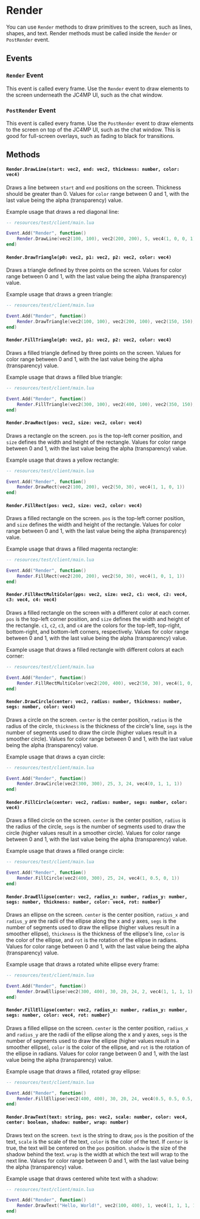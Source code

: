 # Render

You can use `Render` methods to draw primitives to the screen, such as lines, shapes, and text. Render methods must be called inside the `Render` or `PostRender` event.

## Events

### `Render` Event

This event is called every frame. Use the `Render` event to draw elements to the screen underneath the JC4MP UI, such as the chat window.

### `PostRender` Event

This event is called every frame. Use the `PostRender` event to draw elements to the screen on top of the JC4MP UI, such as the chat window. This is good for full-screen overlays, such as fading to black for transitions.

## Methods

#### `Render.DrawLine(start: vec2, end: vec2, thickness: number, color: vec4)`

Draws a line between `start` and `end` positions on the screen. Thickness should be greater than 0. Values for `color` range between 0 and 1, with the last value being the alpha (transparency) value.

Example usage that draws a red diagonal line:

```lua
-- resources/test/client/main.lua

Event.Add("Render", function()
    Render.DrawLine(vec2(100, 100), vec2(200, 200), 5, vec4(1, 0, 0, 1))
end)
```

#### `Render.DrawTriangle(p0: vec2, p1: vec2, p2: vec2, color: vec4)`

Draws a triangle defined by three points on the screen. Values for color range between 0 and 1, with the last value being the alpha (transparency) value.

Example usage that draws a green triangle:

```lua
-- resources/test/client/main.lua

Event.Add("Render", function()
    Render.DrawTriangle(vec2(100, 100), vec2(200, 100), vec2(150, 150), vec4(0, 1, 0, 1))
end)
```

#### `Render.FillTriangle(p0: vec2, p1: vec2, p2: vec2, color: vec4)`

Draws a filled triangle defined by three points on the screen. Values for color range between 0 and 1, with the last value being the alpha (transparency) value.

Example usage that draws a filled blue triangle:

```lua
-- resources/test/client/main.lua

Event.Add("Render", function()
    Render.FillTriangle(vec2(300, 100), vec2(400, 100), vec2(350, 150), vec4(0, 0, 1, 1))
end)
```

#### `Render.DrawRect(pos: vec2, size: vec2, color: vec4)`

Draws a rectangle on the screen. `pos` is the top-left corner position, and `size` defines the width and height of the rectangle. Values for color range between 0 and 1, with the last value being the alpha (transparency) value.

Example usage that draws a yellow rectangle:

```lua
-- resources/test/client/main.lua

Event.Add("Render", function()
    Render.DrawRect(vec2(100, 200), vec2(50, 30), vec4(1, 1, 0, 1))
end)
```

#### `Render.FillRect(pos: vec2, size: vec2, color: vec4)`

Draws a filled rectangle on the screen. `pos` is the top-left corner position, and `size` defines the width and height of the rectangle. Values for color range between 0 and 1, with the last value being the alpha (transparency) value.

Example usage that draws a filled magenta rectangle:

```lua
-- resources/test/client/main.lua

Event.Add("Render", function()
    Render.FillRect(vec2(200, 200), vec2(50, 30), vec4(1, 0, 1, 1))
end)
```


#### `Render.FillRectMultiColor(pps: vec2, size: vec2, c1: vec4, c2: vec4, c3: vec4, c4: vec4)`

Draws a filled rectangle on the screen with a different color at each corner. `pos` is the top-left corner position, and `size` defines the width and height of the rectangle. `c1`, `c2`, `c3`, and `c4` are the colors for the top-left, top-right, bottom-right, and bottom-left corners, respectively. Values for color range between 0 and 1, with the last value being the alpha (transparency) value.

Example usage that draws a filled rectangle with different colors at each corner:

```lua
-- resources/test/client/main.lua

Event.Add("Render", function()
    Render.FillRectMultiColor(vec2(200, 400), vec2(50, 30), vec4(1, 0, 0, 1), vec4(0, 1, 0, 1), vec4(0, 0, 1, 1), vec4(1, 1, 0, 1))
end)
```

#### `Render.DrawCircle(center: vec2, radius: number, thickness: number, segs: number, color: vec4)`

Draws a circle on the screen. `center` is the center position, `radius` is the radius of the circle, `thickness` is the thickness of the circle's line, `segs` is the number of segments used to draw the circle (higher values result in a smoother circle). Values for color range between 0 and 1, with the last value being the alpha (transparency) value.

Example usage that draws a cyan circle:

```lua
-- resources/test/client/main.lua

Event.Add("Render", function()
    Render.DrawCircle(vec2(300, 300), 25, 3, 24, vec4(0, 1, 1, 1))
end)
```

#### `Render.FillCircle(center: vec2, radius: number, segs: number, color: vec4)`

Draws a filled circle on the screen. `center` is the center position, `radius` is the radius of the circle, `segs` is the number of segments used to draw the circle (higher values result in a smoother circle). Values for color range between 0 and 1, with the last value being the alpha (transparency) value.

Example usage that draws a filled orange circle:

```lua
-- resources/test/client/main.lua

Event.Add("Render", function()
    Render.FillCircle(vec2(400, 300), 25, 24, vec4(1, 0.5, 0, 1))
end)
```


#### `Render.DrawEllipse(center: vec2, radius_x: number, radius_y: number, segs: number, thickness: number, color: vec4, rot: number)`

Draws an ellipse on the screen. `center` is the center position, `radius_x` and `radius_y` are the radii of the ellipse along the x and y axes, `segs` is the number of segments used to draw the ellipse (higher values result in a smoother ellipse), `thickness` is the thickness of the ellipse's line, `color` is the color of the ellipse, and `rot` is the rotation of the ellipse in radians. Values for color range between 0 and 1, with the last value being the alpha (transparency) value.

Example usage that draws a rotated white ellipse every frame:

```lua
-- resources/test/client/main.lua

Event.Add("Render", function()
    Render.DrawEllipse(vec2(300, 400), 30, 20, 24, 2, vec4(1, 1, 1, 1), 0.5)
end)
```

#### `Render.FillEllipse(center: vec2, radius_x: number, radius_y: number, segs: number, color: vec4, rot: number)`

Draws a filled ellipse on the screen. `center` is the center position, `radius_x` and `radius_y` are the radii of the ellipse along the x and y axes, `segs` is the number of segments used to draw the ellipse (higher values result in a smoother ellipse), `color` is the color of the ellipse, and `rot` is the rotation of the ellipse in radians. Values for color range between 0 and 1, with the last value being the alpha (transparency) value.

Example usage that draws a filled, rotated gray ellipse:

```lua
-- resources/test/client/main.lua

Event.Add("Render", function()
    Render.FillEllipse(vec2(400, 400), 30, 20, 24, vec4(0.5, 0.5, 0.5, 1), -0.5)
end)
```

#### `Render.DrawText(text: string, pos: vec2, scale: number, color: vec4, center: boolean, shadow: number, wrap: number)`

Draws text on the screen. `text` is the string to draw, `pos` is the position of the text, `scale` is the scale of the text, `color` is the color of the text. If `center` is true, the text will be centered on the `pos` position. `shadow` is the size of the shadow behind the text. `wrap` is the width at which the text will wrap to the next line. Values for color range between 0 and 1, with the last value being the alpha (transparency) value.

Example usage that draws centered white text with a shadow:

```lua
-- resources/test/client/main.lua

Event.Add("Render", function()
    Render.DrawText("Hello, World!", vec2(100, 400), 1, vec4(1, 1, 1, 1), true, 1)
end)
```

